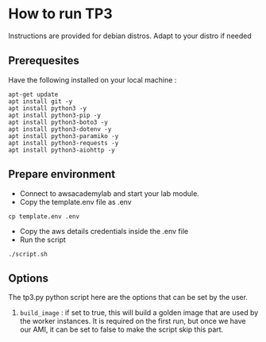 # How to run TP3
Instructions are provided for debian distros. Adapt to your distro if needed

## Prerequesites
Have the following installed on your local machine : 
```
apt-get update
apt install git -y
apt install python3 -y
apt install python3-pip -y
apt install python3-boto3 -y
apt install python3-dotenv -y
apt install python3-paramiko -y
apt install python3-requests -y
apt install python3-aiohttp -y
```

## Prepare environment
- Connect to awsacademylab and start your lab module.
- Copy the template.env file as .env
```
cp template.env .env
```
- Copy the aws details credentials inside the .env file
- Run the script
```
./script.sh
```

## Options
The tp3.py python script here are the options that can be set by the user.
1. ``build_image`` : if set to true, this will build a golden image that are used by the worker instances. It is required on the first run, but once we have our AMI, it can be set to false to make the script skip this part.
